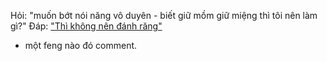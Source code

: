 Hỏi:
"muốn bớt nói năng vô duyên - biết giữ mồm giữ miệng thì tôi nên làm gì?"
Đáp:
["Thì không nên đánh răng"](https://www.facebook.com/pepeandlife/posts/518879063085527)
- một feng nào đó comment.